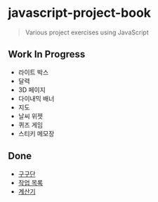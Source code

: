# javascript-project-book
> Various project exercises using JavaScript

## Work In Progress
- 라이트 박스
- 달력
- 3D 페이지
- 다이내믹 배너
- 지도
- 날씨 위젯
- 퀴즈 게임
- 스티키 메모장

## Done
- [구구단](https://github.com/JESS2/javascript-project-book/tree/master/src/multiplicationTable)
- [작업 목록](https://github.com/JESS2/javascript-project-book/tree/master/src/list)
- [계산기](https://github.com/JESS2/javascript-project-book/tree/master/src/calculator)